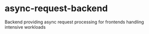 # async-request-backend
Backend providing async request processing for frontends handling intensive workloads
